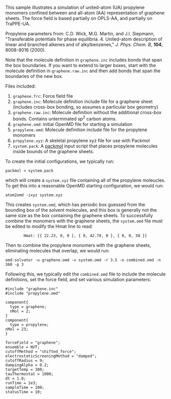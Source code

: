 This sample illustrates a simulation of united-atom (UA) propylene monomers
confined between and all-atom (AA) representation of graphene sheets.  The force
field is based partially on OPLS-AA, and partially on TraPPE-UA.

Propylene parameters from: C.D. Wick, M.G. Martin, and J.I. Siepmann,
"Transferable potentials for phase equilibria. 4. United-atom description of
linear and branched alkenes and of alkylbenzenes," *J. Phys. Chem. B*, **104**,
8008-8016 (2000).

Note that the molecule definition in `graphene.inc` includes bonds that span the
box boundaries.  If you want to extend to larger boxes, start with the molecule
definition in `graphene.raw.inc` and then add bonds that span the boundaries of
the new box.

Files included:

1. `graphene.frc`: Force field file
2. `graphene.inc`: Molecule definition include file for a graphene sheet (includes cross-box bonding, so assumes a particular box geometry)
3. `graphene.raw.inc`: Molecule definition without the additional cross-box bonds. Contains unterminated sp<sup>2</sup> carbon atoms.
4. `graphene.omd`: initial OpenMD file for starting a simulation
5. `propylene.omd`: Molecule definition include file for the propylene monomers
6. `propylene.xyz`: A skeletal propylene xyz file for use with Packmol
7. `system.pack`: A [packmol](http://www.ime.unicamp.br/~martinez/packmol/) input script that places propylene molecules inside bounds of the graphene sheets.

To create the initial configurations, we typically run:

`packmol < system.pack`

which will create a `system.xyz` file containing all of the propylene moleucles.
To get this into a reasonable OpenMD starting configuration, we would run:

`atom2omd -ixyz system.xyz`

This creates `system.omd`, which has periodic box guessed from the bounding box
of the solvent molecules, and this box is generally not the same size as the
box containing the graphene sheets.  To successfully combine the monomers with
the graphene sheets, the `system.omd` file must be edited to modify the Hmat
line to read:

~~~~
        Hmat: {{ 22.23, 0, 0 }, { 0, 42.78, 0 }, { 0, 0, 50 }}
~~~~

Then to combine the propylene monomers with the graphene sheets, eliminating
molecules that overlap, we would run:

`omd-solvator -u graphene.omd -v system.omd -r 3.5 -o combined.omd -n 360 -p 3`

Following this, we typically edit the `combined.omd` file to include the
molecule definitions, set the force field, and set various simulation
parameters:

~~~~
#include "graphene.inc"
#include "propylene.omd"

component{
  type = graphene;
  nMol = 2;
}
component{
  type = propylene;
nMol = 23;
}

forceField = "graphene";
ensemble = NVT;
cutoffMethod = "shifted_force";  
electrostaticScreeningMethod = "damped";  
cutoffRadius = 9;
dampingAlpha = 0.2;  
targetTemp = 300;  
tauThermostat = 1000;  
dt = 1.0;
runTime = 1e3;  
sampleTime = 100;  
statusTime = 10;
~~~~
